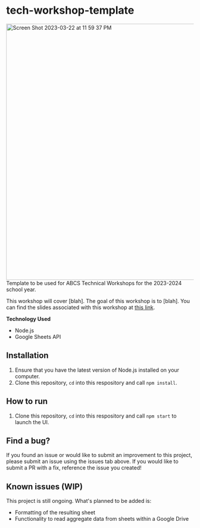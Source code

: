 # tech-workshop-template
<img width="687" alt="Screen Shot 2023-03-22 at 11 59 37 PM" src="https://user-images.githubusercontent.com/91110018/227107829-61dbe774-c069-4cbd-97fc-dd3eff3b8d84.png">
Template to be used for ABCS Technical Workshops for the 2023-2024 school year.

This workshop will cover [blah]. The goal of this workshop is to [blah]. You can find the slides associated with this workshop at [this link](https://google.com). 

__Technology Used__
+ Node.js
+ Google Sheets API

## Installation
1. Ensure that you have the latest version of Node.js installed on your computer. 
2. Clone this repository, `cd` into this respository and call `npm install`.

## How to run
1. Clone this repository, `cd` into this respository and call `npm start` to launch the UI.

## Find a bug?
If you found an issue or would like to submit an improvement to this project, please submit an issue using the issues tab above. If you would like to submit a PR with a fix, reference the issue you created!

## Known issues (WIP)
This project is still ongoing. What's planned to be added is:
* Formatting of the resulting sheet
* Functionality to read aggregate data from sheets within a Google Drive

